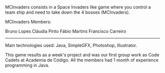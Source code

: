 MCInvaders consists in a Space Invaders like game where you control a team ship and need to take down the 4 bosses (MCInvaders).

MCInvaders Members:

Bruno Lopes <Crack an reassemble sir_>
Cláudia Pinto <Miss organize it all_>
Fábio Martins <The mechanics boy_>
Francisco Carreiro <Front-end god_>

---------------------------------------------------------------------

Main technologies used: Java, SimpleGFX, Photoshop, Illustrator.

This game results as a week's project and was our first group work as Code Cadets at Academia de Código.
All the members had 1 month of experience programming in Java.
